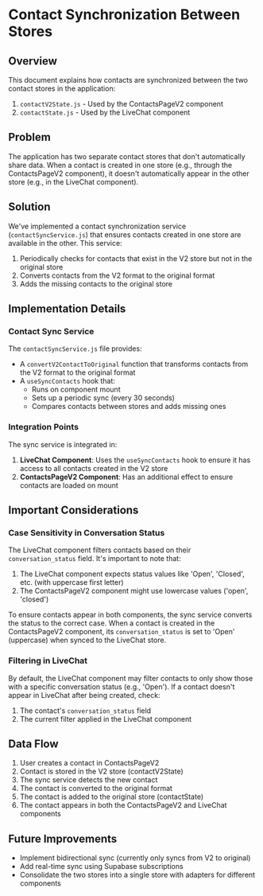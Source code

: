 # Contact Synchronization Between Stores

## Overview

This document explains how contacts are synchronized between the two contact stores in the application:

1. `contactV2State.js` - Used by the ContactsPageV2 component
2. `contactState.js` - Used by the LiveChat component

## Problem

The application has two separate contact stores that don't automatically share data. When a contact is created in one store (e.g., through the ContactsPageV2 component), it doesn't automatically appear in the other store (e.g., in the LiveChat component).

## Solution

We've implemented a contact synchronization service (`contactSyncService.js`) that ensures contacts created in one store are available in the other. This service:

1. Periodically checks for contacts that exist in the V2 store but not in the original store
2. Converts contacts from the V2 format to the original format
3. Adds the missing contacts to the original store

## Implementation Details

### Contact Sync Service

The `contactSyncService.js` file provides:

- A `convertV2ContactToOriginal` function that transforms contacts from the V2 format to the original format
- A `useSyncContacts` hook that:
  - Runs on component mount
  - Sets up a periodic sync (every 30 seconds)
  - Compares contacts between stores and adds missing ones

### Integration Points

The sync service is integrated in:

1. **LiveChat Component**: Uses the `useSyncContacts` hook to ensure it has access to all contacts created in the V2 store
2. **ContactsPageV2 Component**: Has an additional effect to ensure contacts are loaded on mount

## Important Considerations

### Case Sensitivity in Conversation Status

The LiveChat component filters contacts based on their `conversation_status` field. It's important to note that:

1. The LiveChat component expects status values like 'Open', 'Closed', etc. (with uppercase first letter)
2. The ContactsPageV2 component might use lowercase values ('open', 'closed')

To ensure contacts appear in both components, the sync service converts the status to the correct case. When a contact is created in the ContactsPageV2 component, its `conversation_status` is set to 'Open' (uppercase) when synced to the LiveChat store.

### Filtering in LiveChat

By default, the LiveChat component may filter contacts to only show those with a specific conversation status (e.g., 'Open'). If a contact doesn't appear in LiveChat after being created, check:

1. The contact's `conversation_status` field
2. The current filter applied in the LiveChat component

## Data Flow

1. User creates a contact in ContactsPageV2
2. Contact is stored in the V2 store (contactV2State)
3. The sync service detects the new contact
4. The contact is converted to the original format
5. The contact is added to the original store (contactState)
6. The contact appears in both the ContactsPageV2 and LiveChat components

## Future Improvements

- Implement bidirectional sync (currently only syncs from V2 to original)
- Add real-time sync using Supabase subscriptions
- Consolidate the two stores into a single store with adapters for different components 
